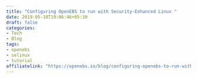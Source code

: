 ```yaml
---
title: "Configuring OpenEBS to run with Security-Enhanced Linux	"
date: 2019-05-10T19:06:46+05:30
draft: false
categories:
- Tech
- Blog
tags:
- openebs
- selinux
- tutorial
affiliatelink: "https://openebs.io/blog/configuring-openebs-to-run-with-security-enhanced-linux/"
---
```


